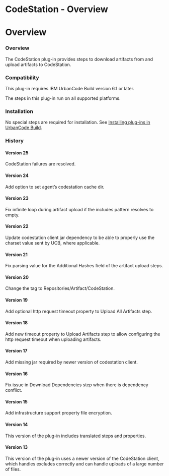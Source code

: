 
CodeStation - Overview
======================

# Overview


### Overview




The CodeStation plug-in provides steps to download artifacts from and upload artifacts to CodeStation.

### Compatibility

This plug-in requires IBM UrbanCode Build version 6.1 or later.

The steps in this plug-in run on all supported platforms.

### Installation

No special steps are required for installation. See [Installing plug-ins in UrbanCode Build](http://www-01.ibm.com/support/knowledgecenter/#!/SS8NMD_6.1.1/com.ibm.ucbuild.doc/topics/plugin_ch.html "Installing plug-ins in UrbanCode Build").

### History

#### Version 25

CodeStation failures are resolved.

#### Version 24

Add option to set agent’s codestation cache dir.

#### Version 23

Fix infinite loop during artifact upload if the includes pattern resolves to empty.

#### Version 22

Update codestation client jar dependency to be able to properly use the charset value sent by UCB, where applicable.

#### Version 21

Fix parsing value for the Additional Hashes field of the artifact upload steps.

#### Version 20

Change the tag to Repositories/Artifact/CodeStation.

#### Version 19

Add optional http request timeout property to Upload All Artifacts step.

#### Version 18

Add new timeout property to Upload Artifacts step to allow configuring the http request timeout when uploading artifacts.

#### Version 17

Add missing jar required by newer version of codestation client.

#### Version 16

Fix issue in Download Dependencies step when there is dependency conflict.

#### Version 15

Add infrastructure support property file encryption.

#### Version 14

This version of the plug-in includes translated steps and properties.

#### Version 13

This version of the plug-in uses a newer version of the CodeStation client, which handles excludes correctly and can handle uploads of a large number of files.


